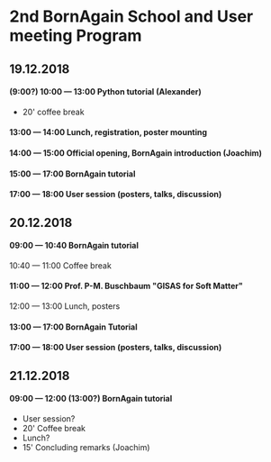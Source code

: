 # 2nd BornAgain School and User meeting Program

## 19.12.2018
#### (9:00?) 10:00 — 13:00 Python tutorial (Alexander)

- 20' coffee break

#### 13:00 — 14:00 Lunch, registration, poster mounting

#### 14:00 — 15:00 Official opening, BornAgain introduction (Joachim)

#### 15:00 — 17:00 BornAgain tutorial
<!---
TODO: update
- 20' BornAgain essentials overview (Walter)
- 30' GUI/Python quick start (Marina)
- 15' Coffee break
- 15' Particle positioning, rotation, embedded particles (Marina)
- 15' Particles with size distribution. Adding size distribution (Marina)
- 25' Interference functions and approximations. Adding interference functions (Walter)
- 15' Roughness. Adding roughness.(Walter)
-->

#### 17:00 — 18:00 User session (posters, talks, discussion)

## 20.12.2018
#### 09:00 — 10:40 BornAgain tutorial
<!--- 
TODO: update
- 15' Main concept of fitting (Gennady)
- 15' GUI basic fitting tutorial (Marina)
- 20' Fitting game GUI (Marina)
- 15' Introduction to sample parameters (Gennady)
- 15' Types of detectors in BornAgain (Gennady)
- 10' Import of user data (Gennady)
- 20' Coffee break
- 25' Python basic fitting tutorial, SampleBuilder (Gennady)
- 20' Polarised neutrons (Walter)
- 20' Fitting game Python (Marina)
-->

10:40 — 11:00 Coffee break

#### 11:00 — 12:00 Prof. P-M. Buschbaum "GISAS for Soft Matter"

12:00 — 13:00 Lunch, posters

#### 13:00 — 17:00 BornAgain Tutorial

#### 17:00 — 18:00 User session (posters, talks, discussion)

## 21.12.2018
#### 09:00 — 12:00 (13:00?) BornAgain tutorial

- User session?
- 20' Coffee break
- Lunch?
- 15' Concluding remarks (Joachim)

